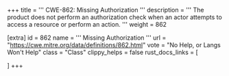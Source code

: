 +++
title = '''
CWE-862: Missing Authorization
'''
description	= '''
The product does not perform an authorization check when an actor attempts to access a resource or perform an action.
'''
weight = 862

[extra]
id = 862
name = '''
Missing Authorization
'''
url = "https://cwe.mitre.org/data/definitions/862.html"
vote = "No Help, or Langs Won't Help"
class = "Class"
clippy_helps = false
rust_docs_links = [
	
]
+++
